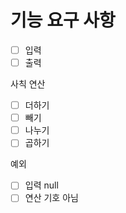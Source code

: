 # 기능 요구 사항


- [ ] 입력
- [ ] 출력

사칙 연산 
- [ ] 더하기
- [ ] 빼기
- [ ] 나누기
- [ ] 곱하기

예외
- [ ] 입력 null
- [ ] 연산 기호 아님
